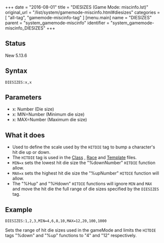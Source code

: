 +++
date = "2016-08-01"
title = "DIESIZES (Game Mode: miscinfo.lst)"
original_url = "/list/system/gamemode-miscinfo.html#diesizes"
categories = [ "all-tag", "gamemode-miscinfo-tag" ]
[menu.main]
    name = "DIESIZES"
    parent = "system_gamemode-miscinfo"
    identifier = "system_gamemode-miscinfo_DIESIZES"
+++

## Status

New 5.13.6

## Syntax

`DIESIZES:x,x`

## Parameters

-   x: Number (Die size)
-   x: MIN=Number (Minimum die size)
-   x: MAX=Number (Maximum die size)



What it does
------------

-   Used to define the scale used by the `HITDIE` tag to bump a
    character's hit die up or down.
-   The `HITDIE` tag is used in the
    [Class](/list/data/classes/hitdie.html) ,
    [Race](/list/data/races/hitdie.html) and
    [Template](/list/data/templates/hitdie.html) files.
-   `MIN=x` sets the lowest hit die size the "%downNumber" `HITDIE`
    function allow.
-   `MAX=x` sets the highest hit die size the "%upNumber" `HITDIE`
    function will allow.
-   The "%Hup" and "%Hdown" `HITDIE` functions will ignore `MIN` and
    `MAX` and move the hit die the full range of die sizes specified by
    the `DIESIZES` tag.

Example
-------

`DIESIZES:1,2,3,MIN=4,6,8,10,MAX=12,20,100,1000`

Sets the range of hit die sizes used in the gameMode and limits the
`HITDIE` tags "%down" and "%up" functions to "4" and "12" respectively.

